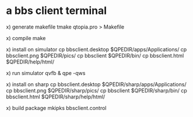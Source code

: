 a bbs client terminal
=====================

x) generate makefile
tmake qtopia.pro > Makefile

x) compile
make

x) install on simulator
cp bbsclient.desktop $QPEDIR/apps/Applications/
cp bbsclient.png $QPEDIR/pics/
cp bbsclient $QPEDIR/bin/
cp bbsclient.html $QPEDIR/help/html/

x) run simulator
qvfb &
qpe -qws

x) install on sharp
cp bbsclient.desktop $QPEDIR/sharp/apps/Applications/
cp bbsclient.png $QPEDIR/sharp/pics/
cp bbsclient $QPEDIR/sharp/bin/
cp bbsclient.html $QPEDIR/sharp/help/html/

x) build package
mkipks bbsclient.control
